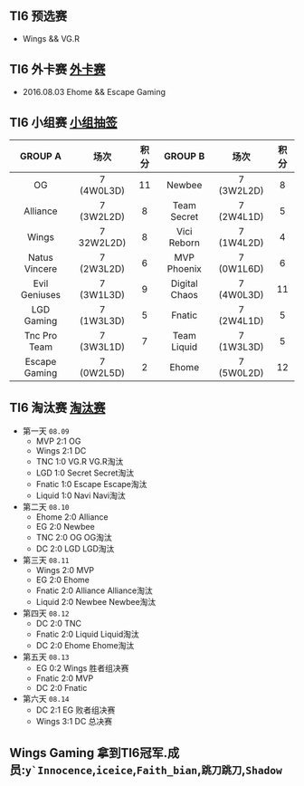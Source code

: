 ## TI6 预选赛 
- Wings && VG.R

## TI6 外卡赛 [外卡赛](https://github.com/TouHenYing/EZGaming/raw/master/jpg/TI6WILDCARD.jpg)
- 2016.08.03 Ehome && Escape Gaming

## TI6 小组赛 [小组抽签](https://github.com/TouHenYing/EZGaming/raw/master/jpg/TI6GROUP.jpg) 
  
  GROUP A | 场次 | 积分 | GROUP B | 场次 | 积分 
  :---:|:---:|:---:|:---:|:---:|:---:
  OG | 7 (4W0L3D) | 11 | Newbee | 7 (3W2L2D) | 8 
  Alliance | 7 (3W2L2D) | 8 | Team Secret | 7 (2W4L1D) | 5 
  Wings | 7 32W2L2D) | 8 | Vici Reborn | 7 (1W4L2D) | 4 
  Natus Vincere | 7 (2W3L2D) | 6| MVP Phoenix | 7 (0W1L6D) | 6 
  Evil Geniuses | 7 (3W1L3D) | 9 | Digital Chaos | 7 (4W0L3D) | 11 
  LGD Gaming | 7 (1W3L3D) | 5 | Fnatic | 7 (2W4L1D) | 5 
  Tnc Pro Team | 7 (3W3L1D) | 7 | Team Liquid | 7 (1W3L3D) | 5 
  Escape Gaming | 7 (0W2L5D) | 2| Ehome | 7 (5W0L2D) | 12 
  
## TI6 淘汰赛 [淘汰赛](dota2.uuu9.com/ti/)
- 第一天 `08.09`
  - MVP 2:1 OG 
  - Wings 2:1 DC 
  - TNC 1:0 VG.R VG.R淘汰
  - LGD 1:0 Secret Secret淘汰
  - Fnatic 1:0 Escape Escape淘汰
  - Liquid 1:0 Navi Navi淘汰
- 第二天 `08.10`
  - Ehome 2:0 Alliance
  - EG 2:0 Newbee
  - TNC 2:0 OG OG淘汰
  - DC 2:0 LGD LGD淘汰
- 第三天 `08.11`
  - Wings 2:0 MVP
  - EG 2:0 Ehome
  - Fnatic 2:0 Alliance Alliance淘汰
  - Liquid 2:0 Newbee Newbee淘汰
- 第四天 `08.12`
  - DC 2:0 TNC
  - Fnatic 2:0 Liquid Liquid淘汰
  - DC 2:0 Ehome Ehome淘汰
- 第五天 `08.13`
  - EG 0:2 Wings 胜者组决赛
  - Fnatic 2:0 MVP
  - DC 2:0 Fnatic
- 第六天 `08.14`
  - DC 2:1 EG 败者组决赛
  - Wings 3:1 DC 总决赛

## Wings Gaming 拿到TI6冠军.成员:```y`Innocence```,```iceice```,```Faith_bian```,```跳刀跳刀```,```Shadow```

